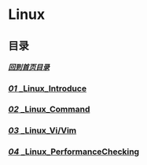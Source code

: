 # Linux

## 目录

##### [回到首页目录](/README.md)

### [_01_ _Linux_Introduce](./01_Linux简介.md)

### [_02_ _Linux_Command](./02_常用命令.md)

### [_03_ _Linux_Vi/Vim](./03_vim.md)

### [_04_ _Linux_PerformanceChecking](./04_linux性能检查.md)
